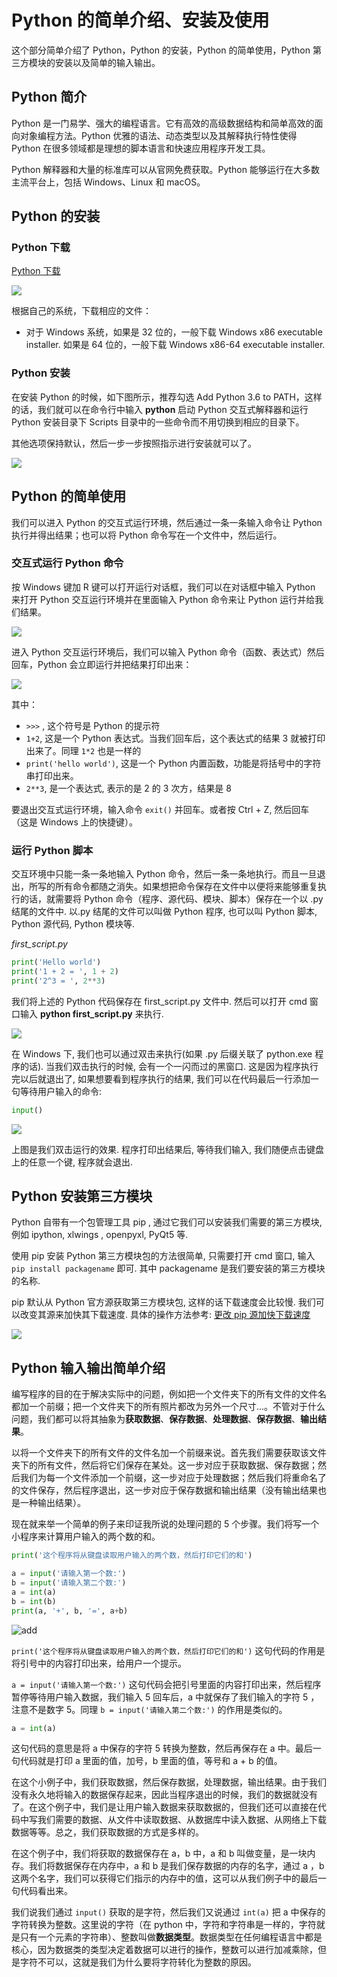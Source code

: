 # Python 的简单介绍、安装及使用

这个部分简单介绍了 Python，Python 的安装，Python 的简单使用，Python 第三方模块的安装以及简单的输入输出。

## Python 简介

Python 是一门易学、强大的编程语言。它有高效的高级数据结构和简单高效的面向对象编程方法。Python 优雅的语法、动态类型以及其解释执行特性使得 Python 在很多领域都是理想的脚本语言和快速应用程序开发工具。

Python 解释器和大量的标准库可以从官网免费获取。Python 能够运行在大多数主流平台上，包括 Windows、Linux 和 macOS。

## Python 的安装

### Python 下载

[Python 下载](https://www.python.org/downloads/release/python-363/)

![](imgs/python_download.png)

根据自己的系统，下载相应的文件：

- 对于 Windows 系统，如果是 32 位的，一般下载 Windows x86 executable installer. 如果是 64 位的，一般下载 Windows x86-64 executable installer.

### Python 安装

在安装 Python 的时候，如下图所示，推荐勾选 Add Python 3.6 to PATH，这样的话，我们就可以在命令行中输入 **python** 启动 Python 交互式解释器和运行 Python 安装目录下 Scripts 目录中的一些命令而不用切换到相应的目录下。

其他选项保持默认，然后一步一步按照指示进行安装就可以了。

![](imgs/python_install01.png)

## Python 的简单使用

我们可以进入 Python 的交互式运行环境，然后通过一条一条输入命令让 Python 执行并得出结果；也可以将 Python 命令写在一个文件中，然后运行。

### 交互式运行 Python 命令

按 Windows 键加 R 键可以打开运行对话框，我们可以在对话框中输入 Python 来打开 Python 交互运行环境并在里面输入 Python 命令来让 Python 运行并给我们结果。

![](imgs/windows_run.png)

进入 Python 交互运行环境后，我们可以输入 Python 命令（函数、表达式）然后回车，Python 会立即运行并把结果打印出来：

![](imgs/python_interpreter.png)

其中：

- `>>>` , 这个符号是 Python 的提示符
- `1+2`, 这是一个 Python 表达式。当我们回车后，这个表达式的结果 3 就被打印出来了。同理 `1*2` 也是一样的
- `print('hello world')`,  这是一个 Python 内置函数，功能是将括号中的字符串打印出来。
- `2**3`, 是一个表达式, 表示的是 2 的 3 次方，结果是 8


要退出交互式运行环境，输入命令 `exit()` 并回车。或者按 Ctrl + Z, 然后回车（这是 Windows 上的快捷键）。

### 运行 Python 脚本

交互环境中只能一条一条地输入 Python 命令，然后一条一条地执行。而且一旦退出，所写的所有命令都随之消失。如果想把命令保存在文件中以便将来能够重复执行的话，就需要将 Python 命令（程序、源代码、模块、脚本）保存在一个以 .py 结尾的文件中. 以.py 结尾的文件可以叫做 Python 程序, 也可以叫 Python 脚本, Python 源代码, Python 模块等.

*first_script.py*

```python
print('Hello world')
print('1 + 2 = ', 1 + 2)
print('2^3 = ', 2**3)
```

我们将上述的 Python 代码保存在 first_script.py 文件中. 然后可以打开 cmd 窗口输入 **python first_script.py** 来执行.

![](imgs/first_script.gif)

在 Windows 下, 我们也可以通过双击来执行(如果 .py 后缀关联了 python.exe 程序的话). 当我们双击执行的时候, 会有一个一闪而过的黑窗口. 这是因为程序执行完以后就退出了, 如果想要看到程序执行的结果, 我们可以在代码最后一行添加一句等待用户输入的命令:

```python
input()
```

![](imgs/double_click_run.png)

上图是我们双击运行的效果. 程序打印出结果后, 等待我们输入, 我们随便点击键盘上的任意一个键, 程序就会退出.

## Python 安装第三方模块

Python 自带有一个包管理工具 pip , 通过它我们可以安装我们需要的第三方模块, 例如 ipython, xlwings , openpyxl, PyQt5 等.

使用 pip 安装 Python 第三方模块包的方法很简单, 只需要打开 cmd 窗口, 输入`pip install packagename` 即可. 其中 packagename 是我们要安装的第三方模块的名称.

pip 默认从 Python 官方源获取第三方模块包, 这样的话下载速度会比较慢. 我们可以改变其源来加快其下载速度. 具体的操作方法参考: [更改 pip 源加快下载速度](https://mirrors.tuna.tsinghua.edu.cn/help/pypi/)

![](imgs/pip_install.gif)

## Python 输入输出简单介绍

编写程序的目的在于解决实际中的问题，例如把一个文件夹下的所有文件的文件名都加一个前缀；把一个文件夹下的所有照片都改为另外一个尺寸...。不管对于什么问题，我们都可以将其抽象为**获取数据**、**保存数据**、**处理数据**、**保存数据**、**输出结果**。

以将一个文件夹下的所有文件的文件名加一个前缀来说。首先我们需要获取该文件夹下的所有文件，然后将它们保存在某处。这一步对应于获取数据、保存数据；然后我们为每一个文件添加一个前缀，这一步对应于处理数据；然后我们将重命名了的文件保存，然后程序退出，这一步对应于保存数据和输出结果（没有输出结果也是一种输出结果）。

现在就来举一个简单的例子来印证我所说的处理问题的 5 个步骤。我们将写一个小程序来计算用户输入的两个数的和。

```python
print('这个程序将从键盘读取用户输入的两个数，然后打印它们的和')

a = input('请输入第一个数:')
b = input('请输入第二个数:')
a = int(a)
b = int(b)
print(a, '+', b, '=', a+b)
```

![add](imgs/add.png)

`print('这个程序将从键盘读取用户输入的两个数，然后打印它们的和')` 这句代码的作用是将引号中的内容打印出来，给用户一个提示。

`a = input('请输入第一个数:')` 这句代码会把引号里面的内容打印出来，然后程序暂停等待用户输入数据，我们输入 5 回车后，a 中就保存了我们输入的字符 5 ，注意不是数字 5。同理 `b = input('请输入第二个数:')` 的作用是类似的。

```python
a = int(a)
```

这句代码的意思是将 a 中保存的字符 5 转换为整数，然后再保存在 a 中。最后一句代码就是打印 a 里面的值，加号，b 里面的值，等号和 a + b 的值。

在这个小例子中，我们获取数据，然后保存数据，处理数据，输出结果。由于我们没有永久地将输入的数据保存起来，因此当程序退出的时候，我们的数据就没有了。在这个例子中，我们是让用户输入数据来获取数据的，但我们还可以直接在代码中写我们需要的数据、从文件中读取数据、从数据库中读入数据、从网络上下载数据等等。总之，我们获取数据的方式是多样的。

在这个例子中，我们将获取的数据保存在 a，b 中，a 和 b 叫做变量，是一块内存。我们将数据保存在内存中，a 和 b 是我们保存数据的内存的名字，通过 a ，b 这两个名字，我们可以获得它们指示的内存中的值，这可以从我们例子中的最后一句代码看出来。

我们说我们通过 `input()` 获取的是字符，然后我们又说通过 `int(a)` 把 a 中保存的字符转换为整数。这里说的字符（在 python 中，字符和字符串是一样的，字符就是只有一个元素的字符串）、整数叫做**数据类型**。数据类型在任何编程语言中都是核心，因为数据类的类型决定着数据可以进行的操作，整数可以进行加减乘除，但是字符不可以，这就是我们为什么要将字符转化为整数的原因。

